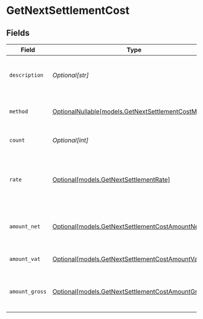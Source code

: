 # GetNextSettlementCost


## Fields

| Field                                                                                              | Type                                                                                               | Required                                                                                           | Description                                                                                        | Example                                                                                            |
| -------------------------------------------------------------------------------------------------- | -------------------------------------------------------------------------------------------------- | -------------------------------------------------------------------------------------------------- | -------------------------------------------------------------------------------------------------- | -------------------------------------------------------------------------------------------------- |
| `description`                                                                                      | *Optional[str]*                                                                                    | :heavy_minus_sign:                                                                                 | A description of the cost subtotal                                                                 | Credit card - Visa debit consumer domestic                                                         |
| `method`                                                                                           | [OptionalNullable[models.GetNextSettlementCostMethod]](../models/getnextsettlementcostmethod.md)   | :heavy_minus_sign:                                                                                 | The payment method, if applicable                                                                  | creditcard                                                                                         |
| `count`                                                                                            | *Optional[int]*                                                                                    | :heavy_minus_sign:                                                                                 | The number of fees                                                                                 | 10                                                                                                 |
| `rate`                                                                                             | [Optional[models.GetNextSettlementRate]](../models/getnextsettlementrate.md)                       | :heavy_minus_sign:                                                                                 | The service rates, further divided into `fixed` and `percentage` costs.                            |                                                                                                    |
| `amount_net`                                                                                       | [Optional[models.GetNextSettlementCostAmountNet]](../models/getnextsettlementcostamountnet.md)     | :heavy_minus_sign:                                                                                 | The net total cost, i.e. excluding VAT                                                             |                                                                                                    |
| `amount_vat`                                                                                       | [Optional[models.GetNextSettlementCostAmountVat]](../models/getnextsettlementcostamountvat.md)     | :heavy_minus_sign:                                                                                 | The applicable VAT                                                                                 |                                                                                                    |
| `amount_gross`                                                                                     | [Optional[models.GetNextSettlementCostAmountGross]](../models/getnextsettlementcostamountgross.md) | :heavy_minus_sign:                                                                                 | The gross total cost, i.e. including VAT                                                           |                                                                                                    |
